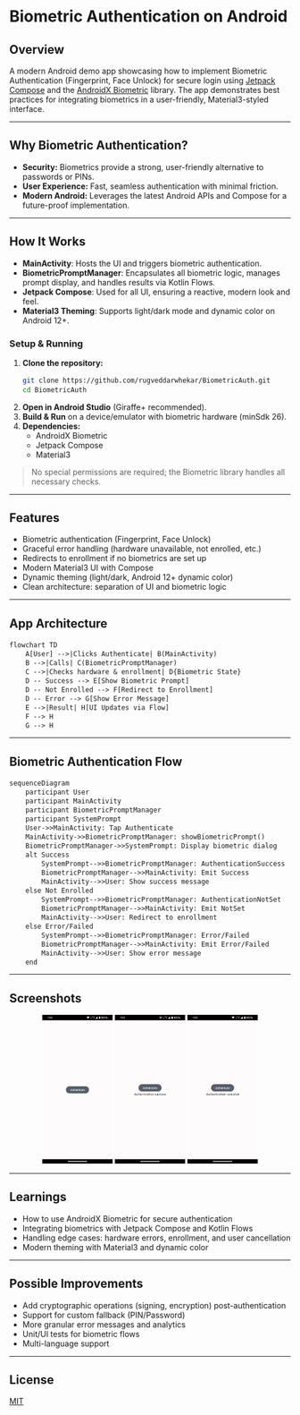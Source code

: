 # Biometric Authentication on Android

## Overview
A modern Android demo app showcasing how to implement Biometric Authentication (Fingerprint, Face Unlock) for secure login using [Jetpack Compose](https://developer.android.com/develop/ui/compose) and the [AndroidX Biometric](https://developer.android.com/jetpack/androidx/releases/biometric) library. The app demonstrates best practices for integrating biometrics in a user-friendly, Material3-styled interface.

---

## Why Biometric Authentication?
- **Security:** Biometrics provide a strong, user-friendly alternative to passwords or PINs.
- **User Experience:** Fast, seamless authentication with minimal friction.
- **Modern Android:** Leverages the latest Android APIs and Compose for a future-proof implementation.

---

## How It Works
- **MainActivity**: Hosts the UI and triggers biometric authentication.
- **BiometricPromptManager**: Encapsulates all biometric logic, manages prompt display, and handles results via Kotlin Flows.
- **Jetpack Compose**: Used for all UI, ensuring a reactive, modern look and feel.
- **Material3 Theming**: Supports light/dark mode and dynamic color on Android 12+.

### Setup & Running
1. **Clone the repository:**
   ```bash
   git clone https://github.com/rugveddarwhekar/BiometricAuth.git
   cd BiometricAuth
   ```
2. **Open in Android Studio** (Giraffe+ recommended).
3. **Build & Run** on a device/emulator with biometric hardware (minSdk 26).
4. **Dependencies:**
   - AndroidX Biometric
   - Jetpack Compose
   - Material3

> No special permissions are required; the Biometric library handles all necessary checks.

---

## Features
- Biometric authentication (Fingerprint, Face Unlock)
- Graceful error handling (hardware unavailable, not enrolled, etc.)
- Redirects to enrollment if no biometrics are set up
- Modern Material3 UI with Compose
- Dynamic theming (light/dark, Android 12+ dynamic color)
- Clean architecture: separation of UI and biometric logic

---

## App Architecture

```mermaid
flowchart TD
    A[User] -->|Clicks Authenticate| B(MainActivity)
    B -->|Calls| C(BiometricPromptManager)
    C -->|Checks hardware & enrollment| D{Biometric State}
    D -- Success --> E[Show Biometric Prompt]
    D -- Not Enrolled --> F[Redirect to Enrollment]
    D -- Error --> G[Show Error Message]
    E -->|Result| H[UI Updates via Flow]
    F --> H
    G --> H
```

---

## Biometric Authentication Flow

```mermaid
sequenceDiagram
    participant User
    participant MainActivity
    participant BiometricPromptManager
    participant SystemPrompt
    User->>MainActivity: Tap Authenticate
    MainActivity->>BiometricPromptManager: showBiometricPrompt()
    BiometricPromptManager->>SystemPrompt: Display biometric dialog
    alt Success
        SystemPrompt-->>BiometricPromptManager: AuthenticationSuccess
        BiometricPromptManager-->>MainActivity: Emit Success
        MainActivity-->>User: Show success message
    else Not Enrolled
        SystemPrompt-->>BiometricPromptManager: AuthenticationNotSet
        BiometricPromptManager-->>MainActivity: Emit NotSet
        MainActivity-->>User: Redirect to enrollment
    else Error/Failed
        SystemPrompt-->>BiometricPromptManager: Error/Failed
        BiometricPromptManager-->>MainActivity: Emit Error/Failed
        MainActivity-->>User: Show error message
    end
```

---

## Screenshots
<p align="center">
  <img src="https://github.com/rugveddarwhekar/BiometricAuth/blob/main/biometricAuth_screenshot_initial.jpg" width=25%>
  <img src="https://github.com/rugveddarwhekar/BiometricAuth/blob/main/biometricAuth_screenshot_success.jpg" width=25%>
  <img src="https://github.com/rugveddarwhekar/BiometricAuth/blob/main/biometricAuth_screenshot_cancel.jpg" width=25%>
</p>

---

## Learnings
- How to use AndroidX Biometric for secure authentication
- Integrating biometrics with Jetpack Compose and Kotlin Flows
- Handling edge cases: hardware errors, enrollment, and user cancellation
- Modern theming with Material3 and dynamic color

---

## Possible Improvements
- Add cryptographic operations (signing, encryption) post-authentication
- Support for custom fallback (PIN/Password)
- More granular error messages and analytics
- Unit/UI tests for biometric flows
- Multi-language support

---

## License
[MIT](LICENSE)
